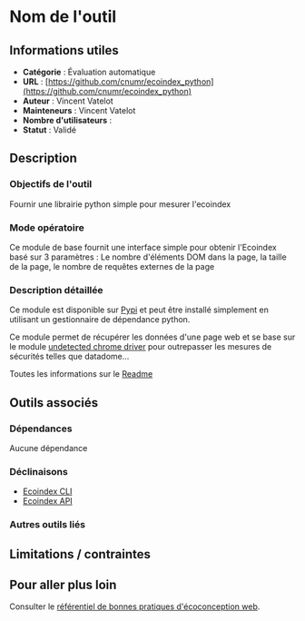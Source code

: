 # Nom de l'outil

## Informations utiles

 - __Catégorie__ : Évaluation automatique
 - __URL__ : [https://github.com/cnumr/ecoindex_python](https://github.com/cnumr/ecoindex_python)
 - __Auteur__ : Vincent Vatelot
 - __Mainteneurs__ : Vincent Vatelot
 - __Nombre d'utilisateurs__ : 
 - __Statut__ : Validé

## Description

### Objectifs de l'outil

Fournir une librairie python simple pour mesurer l'ecoindex

### Mode opératoire

Ce module de base fournit une interface simple pour obtenir l'Ecoindex basé sur 3 paramètres : Le nombre d'éléments DOM dans la page, la taille de la page, le nombre de requêtes externes de la page 

### Description détaillée

Ce module est disponible sur [Pypi](https://pypi.org/project/ecoindex/) et peut être installé simplement en utilisant un gestionnaire de dépendance python.

Ce module permet de récupérer les données d'une page web et se base sur le module [undetected chrome driver](https://github.com/ultrafunkamsterdam/undetected-chromedriver) pour outrepasser les mesures de sécurités telles que datadome...

Toutes les informations sur le [Readme](https://github.com/cnumr/ecoindex_python/blob/master/README.md)

## Outils associés

### Dépendances

Aucune dépendance

### Déclinaisons

- [Ecoindex CLI](https://github.com/cnumr/ecoindex_cli)
- [Ecoindex API](https://github.com/cnumr/ecoindex_api)

### Autres outils liés


## Limitations / contraintes


## Pour aller plus loin

Consulter le [référentiel de bonnes pratiques d'écoconception web](https://collectif.greenit.fr/ecoconception-web/).
